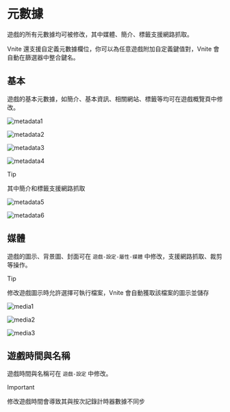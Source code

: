 # 元數據

遊戲的所有元數據均可被修改，其中媒體、簡介、標籤支援網路抓取。

Vnite 還支援自定義元數據欄位，你可以為任意遊戲附加自定義鍵值對，Vnite 會自動在篩選器中整合鍵名。

## 基本

遊戲的基本元數據，如簡介、基本資訊、相關網站、標籤等均可在遊戲概覽頁中修改。

![metadata1](https://img.timero.xyz/i/2025/04/02/67ecf9c4cf46c.webp)

![metadata2](https://img.timero.xyz/i/2025/04/02/67ecf9d227fea.webp)

![metadata3](https://img.timero.xyz/i/2025/04/02/67ecf9dd33a9f.webp)

![metadata4](https://img.timero.xyz/i/2025/04/02/67ecf9e76de5b.webp)

> [!TIP]
> 其中簡介和標籤支援網路抓取

![metadata5](https://img.timero.xyz/i/2025/04/02/67ecfa00231af.webp)

![metadata6](https://img.timero.xyz/i/2025/04/02/67ecfa132947c.webp)

## 媒體

遊戲的圖示、背景圖、封面可在 `遊戲-設定-屬性-媒體` 中修改，支援網路抓取、裁剪等操作。

> [!TIP]
> 修改遊戲圖示時允許選擇可執行檔案，Vnite 會自動獲取該檔案的圖示並儲存

![media1](https://img.timero.xyz/i/2025/04/02/67ecfbdebec58.webp)

![media2](https://img.timero.xyz/i/2025/04/02/67ecfbfb89950.webp)

![media3](https://img.timero.xyz/i/2025/04/02/67ecfc0c64ea4.webp)

## 遊戲時間與名稱

遊戲時間與名稱可在 `遊戲-設定` 中修改。

> [!IMPORTANT]
> 修改遊戲時間會導致其與按次記錄計時器數據不同步
